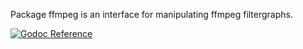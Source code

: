 Package ffmpeg is an interface for manipulating ffmpeg filtergraphs.

[![Godoc Reference](https://img.shields.io/badge/godoc-reference-blue)](https://pkg.go.dev/samhza.com/ffmpeg)

